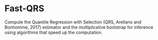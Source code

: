 # Fast-QRS
Compute the Quantile Regression with Selection (QRS, Arellano and Bonhomme, 2017) estimator and the multiplicative bootstrap for inference using algorithms that speed up the computation.

